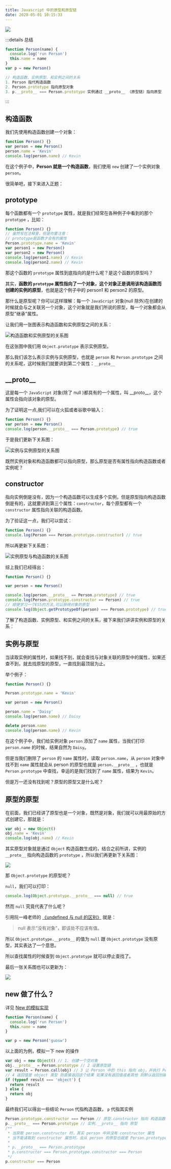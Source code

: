 ```yaml
---
title: Javascript 中的原型和原型链
date: 2020-05-01 10:15:33
---
```


![](../../assets/javascript/prototype/5.png)

:::details 总结

```js
function Person(name) {
  console.log('run Person')
  this.name = name
}
var p = new Person()

// 构造函数、实例原型、和实例之间的关系
1. Person 指代构造函数
2. Person.prototype 指向原型对象
3. p.__proto__ === Person.prototype 实例通过 __proto__ （原型链）指向原型
```

:::

## 构造函数

我们先使用构造函数创建一个对象：

```js
function Person() {}
var person = new Person()
person.name = 'Kevin'
console.log(person.name) // Kevin
```

在这个例子中，**Person 就是一个构造函数**，我们使用 `new` 创建了一个实例对象 `person`。

很简单吧，接下来进入正题：

## prototype <Badge text="构造函数.prototype >> 指向对象原型"/>

每个函数都有一个 `prototype` 属性，就是我们经常在各种例子中看到的那个 `prototype` ，比如：

```js
function Person() {}
// 虽然写在注释里，但是你要注意：
// prototype是函数才会有的属性
Person.prototype.name = 'Kevin'
var person1 = new Person()
var person2 = new Person()
console.log(person1.name) // Kevin
console.log(person2.name) // Kevin
```

那这个函数的 `prototype` 属性到底指向的是什么呢？是这个函数的原型吗？

其实，**函数的 `prototype` 属性指向了一个对象，这个对象正是调用该构造函数而创建的实例的原型**，也就是这个例子中的 person1 和 person2 的原型。

那什么是原型呢？你可以这样理解：每一个 `JavaScript` 对象(null 除外)在创建的时候就会与之关联另一个对象，这个对象就是我们所说的原型，每一个对象都会从原型"继承"属性。

让我们用一张图表示构造函数和实例原型之间的关系：

![构造函数和实例原型的关系图](../../assets/javascript/prototype/1.png)

在这张图中我们用 `Object.prototype` 表示实例原型。

那么我们该怎么表示实例与实例原型，也就是 `person` 和 `Person.prototype` 之间的关系呢，这时候我们就要讲到第二个属性：`__proto__`

## \_\_proto\_\_ <Badge text="实例.__proto__ >> 指向实例原型"/>

这是每一个 `JavaScript` 对象(除了 null )都具有的一个属性，叫 \_\_proto\_\_，这个属性会指向该对象的原型。

为了证明这一点,我们可以在火狐或者谷歌中输入：

```js
function Person() {}
var person = new Person()
console.log(person.__proto__ === Person.prototype) // true
```

于是我们更新下关系图：

![实例与实例原型的关系图](../../assets/javascript/prototype/2.png)

既然实例对象和构造函数都可以指向原型，那么原型是否有属性指向构造函数或者实例呢？

## constructor <Badge text="原型对象.constructor >> 指向构造函数"/>

指向实例倒是没有，因为一个构造函数可以生成多个实例，但是原型指向构造函数倒是有的，这就要讲到第三个属性：`constructor`，每个原型都有一个 `constructor` 属性指向关联的构造函数。

为了验证这一点，我们可以尝试：

```js
function Person() {}
console.log(Person === Person.prototype.constructor) // true
```

所以再更新下关系图：

![实例原型与构造函数的关系图](../../assets/javascript/prototype/3.png)

综上我们已经得出：

```js
function Person() {}

var person = new Person()

console.log(person.__proto__ == Person.prototype) // true
console.log(Person.prototype.constructor == Person) // true
// 顺便学习一个ES5的方法,可以获得对象的原型
console.log(Object.getPrototypeOf(person) === Person.prototype) // true
```

了解了构造函数、实例原型、和实例之间的关系，接下来我们讲讲实例和原型的关系：

## 实例与原型 <Badge text="读取实例的属性 instance.属性 >> 构造函数.prototype.属性"/>

当读取实例的属性时，如果找不到，就会查找与对象关联的原型中的属性，如果还查不到，就去找原型的原型，一直找到最顶层为止。

举个例子：

```js
function Person() {}

Person.prototype.name = 'Kevin'

var person = new Person()

person.name = 'Daisy'
console.log(person.name) // Daisy

delete person.name
console.log(person.name) // Kevin
```

在这个例子中，我们给实例对象 `person` 添加了 `name` 属性，当我们打印 `person.name` 的时候，结果自然为 `Daisy`。

但是当我们删除了 `person` 的 `name` 属性时，读取 `person.name`，从 `person` 对象中找不到 `name` 属性就会从 person 的原型也就是 `person.__proto__` ，也就是 `Person.prototype` 中查找，幸运的是我们找到了 `name` 属性，结果为 `Kevin`。

但是万一还没有找到呢？原型的原型又是什么呢？

## 原型的原型

在前面，我们已经讲了原型也是一个对象，既然是对象，我们就可以用最原始的方式创建它，那就是：

```js
var obj = new Object()
obj.name = 'Kevin'
console.log(obj.name) // Kevin
```

其实原型对象就是通过 `Object` 构造函数生成的，结合之前所讲，实例的 `__proto__` 指向构造函数的 `prototype` ，所以我们再更新下关系图：

![](../../assets/javascript/prototype/4.png)

那 `Object.prototype` 的原型呢？

`null`，我们可以打印：

```js
console.log(Object.prototype.__proto__ === null) // true
```

然而 `null` 究竟代表了什么呢？

引用阮一峰老师的 [《undefined 与 null 的区别》](http://www.ruanyifeng.com/blog/2014/03/undefined-vs-null.html) 就是：

> null 表示“没有对象”，即该处不应该有值。

所以 `Object.prototype.__proto__` 的值为 `null` 跟 `Object.prototype` 没有原型，其实表达了一个意思。

所以查找属性的时候查到 `Object.prototype` 就可以停止查找了。

最后一张关系图也可以更新为：

![](../../assets/javascript/prototype/5.png)

## new 做了什么？

详见 [New 的模拟实现](./new.md)

```js
function Person(name) {
  console.log('run Person')
  this.name = name
}

var p = new Person('guosw')
```

以上面的为例，模拟一下 new 的操作

```js
var obj = new Object() // 1. 创建一个空对象
obj.__proto__ = Person.prototype // 2 设置原型链
var result = Person.call(obj) // 3 让 Person 中的 this 指向 obj，并执行 Person 的函数体
// 4 返回值是 object 类型 则直接返回这个结果 如果没有返回值或者其他 则默认返回创建的对象
if (typeof result === 'object') {
  return result
} else {
  return obj
}
```

最终我们可以得出一些结论 `Person` 代指构造函数， `p` 代指其实例

```js
Person.prototype.constructor === Person // 原型.constructor 指向 构造函数
p.__proto__ === Person.prototype // 实例.__proto__ 指向 原型
/**
 * 当获取 person.constructor 时，其实 person 中并没有 constructor 属性
 * 当不能读取到 constructor 属性时，会从 person 的原型也就是 Person.prototype 中读取
 *
 * p.__proto__ === Person.prototype
 * p.constructor === Person.prototype.constructor === Person
 */
p.constructor === Person
```
